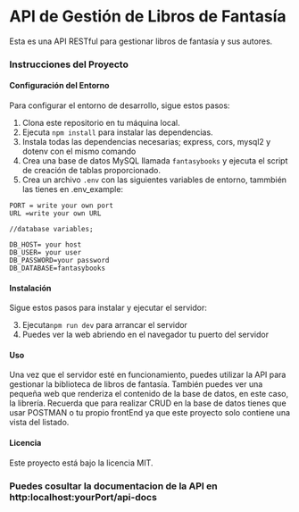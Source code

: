 # API de Gestión de Libros de Fantasía

Esta es una API RESTful para gestionar libros de fantasía y sus autores.

### Instrucciones del Proyecto

#### Configuración del Entorno
Para configurar el entorno de desarrollo, sigue estos pasos:

1. Clona este repositorio en tu máquina local.
2. Ejecuta `npm install` para instalar las dependencias.
3. Instala todas las dependencias necesarias; express, cors, mysql2 y dotenv con el mismo comando
4. Crea una base de datos MySQL llamada `fantasybooks` y ejecuta el script de creación de tablas proporcionado.
4. Crea un archivo `.env` con las siguientes variables de entorno, tammbién las tienes en .env_example:

```dotenv
PORT = write your own port
URL =write your own URL

//database variables;

DB_HOST= your host
DB_USER= your user
DB_PASSWORD=your password
DB_DATABASE=fantasybooks

```

#### Instalación
Sigue estos pasos para instalar y ejecutar el servidor:

3. Ejecuta`npm run dev` para arrancar el servidor
4. Puedes ver la web abriendo en el navegador tu puerto del servidor


#### Uso
Una vez que el servidor esté en funcionamiento, puedes utilizar la API para gestionar la biblioteca de libros de fantasía. También puedes ver una pequeña web que renderiza el contenido de la base de datos, en este caso, la librería.
Recuerda que para realizar CRUD en la base de datos tienes que usar POSTMAN o tu propio frontEnd ya que este proyecto solo contiene una vista del listado.


#### Licencia
Este proyecto está bajo la licencia MIT.

### Puedes cosultar la documentacion de la API en http:localhost:yourPort/api-docs
